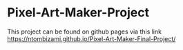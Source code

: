 # Pixel-Art-Maker-Project
This project can be found on github pages via this link
 https://ntombizami.github.io/Pixel-Art-Maker-Final-Project/
